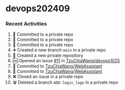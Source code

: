 # devops202409

### Recent Activities
<!--START_SECTION:activity-->
1. 📝 Committed to a private repo
2. 📝 Committed to a private repo
3. 📝 Committed to a private repo
4. ➕ Created a new branch `main` in a private repo
5. 🎉 Created a new private repository
6. 🆕 Opened an issue [#11](https://github.com/TzuChiaWang/devops1025/issues/11) in [TzuChiaWang/devops1025](https://github.com/TzuChiaWang/devops1025)
7. 📝 Committed to [TzuChiaWang/WebAssistant](https://github.com/TzuChiaWang/WebAssistant/commit/b4648bee527210334a9bab4858d82b81a14be9e6)
8. 📝 Committed to [TzuChiaWang/WebAssistant](https://github.com/TzuChiaWang/WebAssistant/commit/876558738159acec16345e9c0987bd8bbb628fda)
9. ❌ Closed an issue in a private repo
10. 🗑️ Deleted a branch `ADD-login_logo` in a private repo
<!--END_SECTION:activity-->
